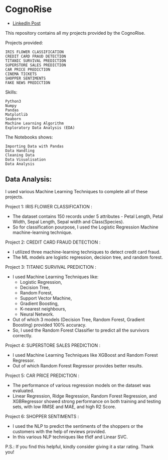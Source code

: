 # CognoRise

- [LinkedIn Post](https://www.linkedin.com/feed/update/urn:li:activity:7220081245102206976/)

This repository contains all my projects provided by the CognoRise.

Projects provided:

    IRIS FLOWER CLASSIFICATION
    CREDIT CARD FRAUD DETECTION
    TITANIC SURVIVAL PREDICTION
    SUPERSTORE SALES PREDICTION
    CAR PRICE PREDICTION
    CINEMA TICKETS
    SHOPPER SENTIMENTS
    FAKE NEWS PREDICTION

Skills:

    Python3
    Numpy
    Pandas
    Matplotlib
    Seaborn
    Machine Learning Algorithm
    Exploratory Data Analysis (EDA)
    
The Notebooks shows:

    Importing Data with Pandas
    Data Handling
    Cleaning Data
    Data Visualisation
    Data Analysis

## Data Analysis:

I used various Machine Learning Techniques to complete all of these projects.

Project 1: IRIS FLOWER CLASSIFICATION :

- The dataset contains 150 records under 5 attributes - Petal Length, Petal Width, Sepal Length, Sepal width and Class(Species). 
- So for classification pourpose, I used the Logistic Regression Machine machine-learning technique.

Project 2: CREDIT CARD FRAUD DETECTION :

- I utilized three machine-learning techniques to detect credit card fraud. 
- The ML models are logistic regression, decision tree, and random forest.

Project 3: TITANIC SURVIVAL PREDICTION :

- I used Machine Learning Techniques like:
    - Logistic Regression,
    - Decision Tree,
    - Random Forest,
    - Support Vector Machine,
    - Gradient Boosting,
    - K-nearest neighbours,
    - Neural Network.
- Out of which 3 models (Decision Tree, Random Forest, Gradient Boosting) provided 100% accuracy.
- So, I used the Random Forest Classifier to predict all the survivors correctly.

Project 4: SUPERSTORE SALES PREDICTION :

- I used Machine Learning Techniques like XGBoost and Random Forest Regressor.
- Out of which Random Forest Regressor provides better results.

Project 5: CAR PRICE PREDICTION :
    
- The performance of various regression models on the dataset was evaluated.
- Linear Regression, Ridge Regression, Random Forest Regression, and XGBRegressor showed strong performance on both training and testing sets, with low RMSE and MAE, and high R2 Score.
    
Project 6: SHOPPER SENTIMENTS :

- I used the NLP to predict the sentiments of the shoppers or the customers with the help of reviews provided.
- In this various NLP techniques like tfidf and Linear SVC.

P.S.: If you find this helpful, kindly consider giving it a star rating. Thank you!
